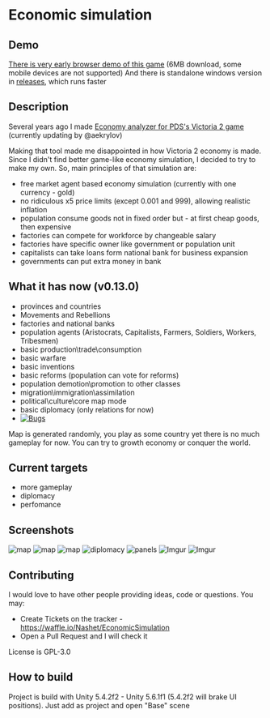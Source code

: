 # Economic simulation

## Demo
[There is very early browser demo of this game](http://nashet.github.io/EconomicSimulation/WEBGL/index.html) (6MB download, some mobile devices are not supported)
And there is standalone windows version in [releases](https://github.com/Nashet/EconomicSimulation/releases), which runs faster

## Description
Several years ago I made [Economy analyzer for PDS's Victoria 2 game](https://github.com/aekrylov/vic2_economy_analyzer) (currently updating by @aekrylov)

Making that tool made me disappointed in how Victoria 2 economy is made. Since I didn't find better game-like economy simulation,  I decided to try to make my own.
So, main principles of that simulation are:
* free market agent based economy simulation (currently with one currency - gold)
* no ridiculous x5 price limits (except 0.001 and 999), allowing realistic inflation
* population consume goods not in fixed order but - at first cheap goods, then expensive
* factories can compete for workforce by changeable salary
* factories have specific owner like government or population unit
* capitalists can take loans form national bank for business expansion 
* governments can put extra money in bank

## What it has now (v0.13.0)
 - provinces and countries
 - Movements and Rebellions
 - factories and national banks
 - population agents (Aristocrats, Capitalists, Farmers, Soldiers, Workers, Tribesmen)
 - basic production\trade\consumption
 - basic warfare
 - basic inventions
 - basic reforms (population can vote for reforms)
 - population demotion\promotion to other classes
 - migration\immigration\assimilation
 - political\culture\core map mode
 - basic diplomacy (only relations for now)
 - [![Bugs](https://badge.waffle.io/Nashet/EconomicSimulation.png?label=bug&title=bugs)](https://waffle.io/Nashet/EconomicSimulation) 

Map is generated randomly, you play as some country yet there is no much gameplay for now. You can try to growth economy or conquer the world.           

## Current targets
 - more gameplay
 - diplomacy
 - perfomance

## Screenshots
![map](http://i.imgrpost.com/imgr/2017/08/14/VYsdffAaererdsdVA.png)
![map](http://i.imgrpost.com/imgr/2017/08/14/VYAaererrerdsdVA.png)
![map](http://i.imgrpost.com/imgr/2017/06/22/VYAaereVAVArdsdVA.png)
![diplomacy](http://i.imgrpost.com/imgr/2017/06/22/VYAaersderdsdVA.png)
![panels](http://i.imgrpost.com/imgr/2017/08/14/ES-14.png)
![Imgur](http://i.imgur.com/KevTH51.png)
![Imgur](http://i.imgur.com/uzEJCvM.png)

## Contributing
I would love to have other people providing ideas, code or questions.  You may:
- Create Tickets on the tracker - https://waffle.io/Nashet/EconomicSimulation
- Open a Pull Request and I will check it

License is GPL-3.0

## How to build
Project is build with Unity 5.4.2f2 - Unity 5.6.1f1 (5.4.2f2 will brake UI positions). Just add as project and open "Base" scene
